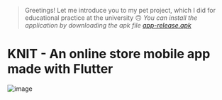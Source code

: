 > Greetings! Let me introduce you to my pet project, which I did for educational practice at the university 🙃
>  _You can install the application by downloading the apk file [app-release.apk](https://github.com/TheJuliana/knitwear_shopping_app/tree/master/build/app/outputs/flutter-apk)_

# KNIT - An online store mobile app made with Flutter

![image](https://github.com/TheJuliana/knitwear_shopping_app/assets/62110361/5bbf37fd-ea0d-44a5-bc7a-c2adb8203aee)
